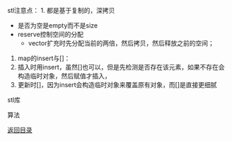 stl注意点：
1. 
都是基于复制的，深拷贝
* 是否为空是empty而不是size
* reserve控制空间的分配
  * vector扩充时先分配当前的两倍，然后拷贝，然后释放之前的空间；
1. map的insert与[]：
  2. 插入时用insert，虽然[]也可以，但是先检测是否存在该元素，如果不存在会构造临时对象，然后赋值才插入，
  3. 更新时[]，因为insert会构造临时对象来覆盖原有对象，而[]是直接更细腻



stl库

算法

[返回目录](README.md)